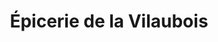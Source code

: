 ---
title: "Épicerie de la Vilaubois"
url: /dammarie-les-lys/epicerie-de-la-vilaubois/
shop: Lebensmittel
---